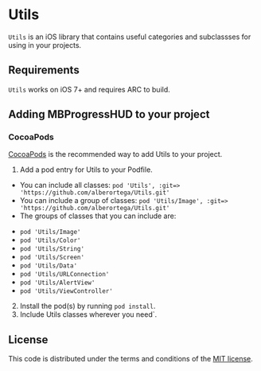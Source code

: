 # Utils

`Utils` is an iOS library that contains useful categories and subclassses for using in your projects.

## Requirements

`Utils` works on iOS 7+ and requires ARC to build.

## Adding MBProgressHUD to your project

### CocoaPods

[CocoaPods](http://cocoapods.org) is the recommended way to add Utils to your project.

1. Add a pod entry for Utils to your Podfile.
  * You can include all classes: `pod 'Utils', :git=> 'https://github.com/alberortega/Utils.git'`
  * You can include a group of classes: `pod 'Utils/Image', :git=> 'https://github.com/alberortega/Utils.git'`
  * The groups of classes that you can include are: 
  - `pod 'Utils/Image'`
  - `pod 'Utils/Color'`
  - `pod 'Utils/String'`
  - `pod 'Utils/Screen'`
  - `pod 'Utils/Data'`
  - `pod 'Utils/URLConnection'`
  - `pod 'Utils/AlertView'`
  - `pod 'Utils/ViewController'`

2. Install the pod(s) by running `pod install`.
3. Include Utils classes wherever you need`.

## License

This code is distributed under the terms and conditions of the [MIT license](LICENSE).
